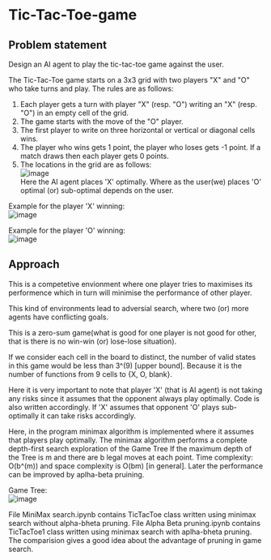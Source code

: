 # Tic-Tac-Toe-game

## Problem statement
Design an AI agent to play the tic-tac-toe game against the user. 

The Tic-Tac-Toe game starts on a 3x3 grid with two players "X" and "O" who take turns and play. 
The rules are as follows: 
  1) Each player gets a turn with player "X" (resp. "O") writing an "X" (resp. "O") in an empty cell of the grid. 
  2) The game starts with the move of the "O" player. 
  3) The first player to write on three horizontal or vertical or diagonal cells wins.
  4) The player who wins gets 1 point, the player who loses gets -1 point. If a match draws then each player gets 0 points.
  5) The locations in the grid are as follows:<br/>
     ![image](https://github.com/112101011/Tic-Tac-Toe-game/assets/111628378/9ab470a3-2758-477c-8006-2f8984612307) <br/>
Here the AI agent places 'X' optimally. Where as the user(we) places 'O' optimal (or) sub-optimal depends on the user.

Example for the player 'X' winning: <br/>
![image](https://github.com/112101011/Tic-Tac-Toe-game/assets/111628378/3d72b9ad-5b0e-4575-9529-6b53dd4b2ee7)

Example for the player 'O' winning: <br/>
![image](https://github.com/112101011/Tic-Tac-Toe-game/assets/111628378/678b7322-2a06-475b-8188-f69c99d98020)


## Approach

This is a competetive envionment where one player tries to maximises its performence which in turn will minimise the performance of other
player.

This kind of environments lead to adversial search, where two (or) more agents have conflicting goals.

This is a zero-sum game(what is good for one player is not good for other, that is there is no win-win (or) lose-lose situation).

If we consider each cell in the board to distinct, the number of valid states in this game would be less than 3^(9) [upper bound]. Because it 
is the number of functions from 9 cells to {X, O, blank}.

Here it is very important to note that player 'X' (that is AI agent) is not taking any risks since it assumes that the opponent always play 
optimally. Code is also written accordingly. If 'X' assumes that opponent 'O' plays sub-optimally it can take risks accordingly.

Here, in the program minimax algorithm is implemented where it assumes that players play optimally. The minimax algorithm performs a complete 
depth-first search exploration of the Game Tree If the maximum depth of the Tree is m and there are b legal moves at each point. 
Time complexity: O(b^(m)) and space complexity is O(bm) [in general]. Later the performance can be improved by aplha-beta pruining.

Game Tree: <br/>
![image](https://github.com/112101011/Tic-Tac-Toe-game/assets/111628378/d60eaf4e-0c65-4cb4-bf75-69d5708e3b28)

File MiniMax search.ipynb contains TicTacToe class written using minimax search without alpha-bheta pruning.
File Alpha Beta pruning.ipynb contains TicTacToe1 class written using minimax search with aplha-bheta pruning.
The comparision gives a good idea about the advantage of pruning in game search.

